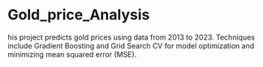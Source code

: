 # Gold_price_Analysis
his project predicts gold prices using data from 2013 to 2023. Techniques include Gradient Boosting and Grid Search CV for model optimization and minimizing mean squared error (MSE).
